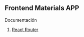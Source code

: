 ## Frontend Materials APP

Documentación

1. [React Router](https://reactrouter.com/en/main/start/tutorial)